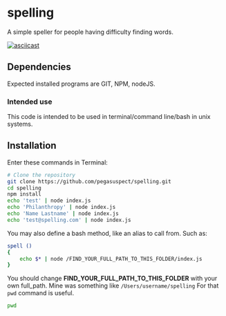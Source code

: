 # spelling
A simple speller for people having difficulty finding words.

[![asciicast](https://asciinema.org/a/249458.svg)](https://asciinema.org/a/249458)

## Dependencies
Expected installed programs are GIT, NPM, nodeJS.

### Intended use
This code is intended to be used in terminal/command line/bash in unix systems.

## Installation
Enter these commands in Terminal:
```bash
# Clone the repository
git clone https://github.com/pegasuspect/spelling.git
cd spelling
npm install
echo 'test' | node index.js
echo 'Philanthropy' | node index.js
echo 'Name Lastname' | node index.js
echo 'test@spelling.com' | node index.js
```

You may also define a bash method, like an alias to call from. Such as:
```bash
spell () 
{ 
    echo $* | node /FIND_YOUR_FULL_PATH_TO_THIS_FOLDER/index.js
}
```
You should change **FIND_YOUR_FULL_PATH_TO_THIS_FOLDER** with your own full_path. 
Mine was something like `/Users/username/spelling`
For that `pwd` command is useful.
```bash
pwd
```

